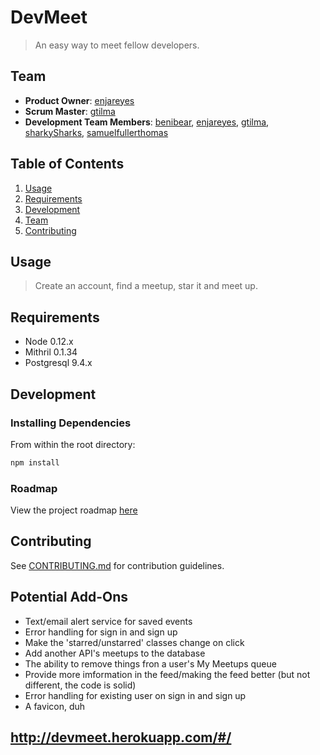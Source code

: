 # DevMeet

> An easy way to meet fellow developers.

## Team

  - __Product Owner__: [enjareyes](https://github.com/enjareyes)
  - __Scrum Master__: [gtilma](https://github.com/gtilma)
  - __Development Team Members__: [benibear](https://github.com/benibear), [enjareyes](https://github.com/enjareyes), [gtilma](https://github.com/gtilma), [sharkySharks](https://github.com/sharkySharks), [samuelfullerthomas](https://github.com/samuelfullerthomas)

## Table of Contents

1. [Usage](#Usage)
1. [Requirements](#requirements)
1. [Development](#development)
1. [Team](#team)
1. [Contributing](#contributing)

## Usage

> Create an account, find a meetup, star it and meet up.

## Requirements

- Node 0.12.x
- Mithril 0.1.34
- Postgresql 9.4.x

## Development

### Installing Dependencies

From within the root directory:

```sh
npm install
```

### Roadmap

View the project roadmap [here](https://github.com/VivaciousVivachas/VivaciousVivachas/issues)


## Contributing

See [CONTRIBUTING.md](https://github.com/unexpected-lion/ourglass/blob/master/contributing.md) for contribution guidelines.

## Potential Add-Ons
- Text/email alert service for saved events
- Error handling for sign in and sign up
- Make the 'starred/unstarred' classes change on click
- Add another API's meetups to the database
- The ability to remove things fron a user's My Meetups queue
- Provide more imformation in the feed/making the feed better (but not different, the code is solid)
- Error handling for existing user on sign in and sign up
- A favicon, duh 


## http://devmeet.herokuapp.com/#/
